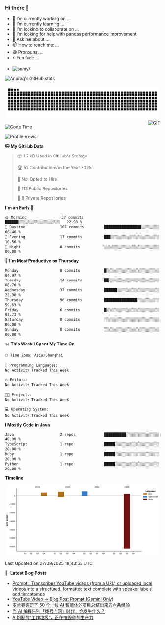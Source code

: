 ### Hi there 👋
<!--
**alloevil/alloevil** is a ✨ _special_ ✨ repository because its `README.md` (this file) appears on your GitHub profile.

Here are some ideas to get you started:

- 🔭 I’m currently working on ...
- 🌱 I’m currently learning ...
- 👯 I’m looking to collaborate on ...
- 🤔 I’m looking for help with ...
- 💬 Ask me about ...
- 📫 How to reach me: ...
- 😄 Pronouns: ...
- ⚡ Fun fact: ...
-->

- 🔭 I’m currently working on ...
- 🌱 I’m currently learning ...
- 👯 I’m looking to collaborate on ...
- 🤔 I’m looking for help with pandas performance improvement
- 💬 Ask me about ...
- 📫 How to reach me: ...
- 😄 Pronouns: ...
- ⚡ Fun fact: ...
  
+ ![sumy7](https://komarev.com/ghpvc/?username=alloevil)

![Anurag's GitHub stats](https://github-readme-stats.vercel.app/api?username=alloevil&show_icons=true&bg_color=00000000)

<picture align="center">
  <source media="(prefers-color-scheme: dark)" srcset="https://github.com/alloevil/alloevil/blob/output/github-contribution-grid-snake.svg">
  <source media="(prefers-color-scheme: dark)" srcset="https://github.com/alloevil/alloevil/blob/output/github-contribution-grid-snake.svg">
  <img alt="github contribution grid snake animation" src="https://github.com/alloevil/alloevil/blob/output/github-contribution-grid-snake.svg">
</picture>

<img align="right" alt="GIF" src="https://raw.githubusercontent.com/JoeyBling/JoeyBling/master/pic/pusheencode.gif" />

<!--START_SECTION:waka-->
![Code Time](http://img.shields.io/badge/Code%20Time-2%2C398%20hrs%2011%20mins-blue)

![Profile Views](http://img.shields.io/badge/Profile%20Views-3-blue)

**🐱 My GitHub Data** 

> 📦 1.7 kB Used in GitHub's Storage 
 > 
> 🏆 52 Contributions in the Year 2025
 > 
> 🚫 Not Opted to Hire
 > 
> 📜 113 Public Repositories 
 > 
> 🔑 8 Private Repositories 
 > 
**I'm an Early 🐤** 

```text
🌞 Morning                37 commits          ██████░░░░░░░░░░░░░░░░░░░   22.98 % 
🌆 Daytime                107 commits         █████████████████░░░░░░░░   66.46 % 
🌃 Evening                17 commits          ███░░░░░░░░░░░░░░░░░░░░░░   10.56 % 
🌙 Night                  0 commits           ░░░░░░░░░░░░░░░░░░░░░░░░░   00.00 % 
```
📅 **I'm Most Productive on Thursday** 

```text
Monday                   8 commits           █░░░░░░░░░░░░░░░░░░░░░░░░   04.97 % 
Tuesday                  14 commits          ██░░░░░░░░░░░░░░░░░░░░░░░   08.70 % 
Wednesday                37 commits          ██████░░░░░░░░░░░░░░░░░░░   22.98 % 
Thursday                 96 commits          ███████████████░░░░░░░░░░   59.63 % 
Friday                   6 commits           █░░░░░░░░░░░░░░░░░░░░░░░░   03.73 % 
Saturday                 0 commits           ░░░░░░░░░░░░░░░░░░░░░░░░░   00.00 % 
Sunday                   0 commits           ░░░░░░░░░░░░░░░░░░░░░░░░░   00.00 % 
```


📊 **This Week I Spent My Time On** 

```text
🕑︎ Time Zone: Asia/Shanghai

💬 Programming Languages: 
No Activity Tracked This Week

🔥 Editors: 
No Activity Tracked This Week

🐱‍💻 Projects: 
No Activity Tracked This Week

💻 Operating System: 
No Activity Tracked This Week
```

**I Mostly Code in Java** 

```text
Java                     2 repos             ██████████░░░░░░░░░░░░░░░   40.00 % 
TypeScript               1 repo              █████░░░░░░░░░░░░░░░░░░░░   20.00 % 
Ruby                     1 repo              █████░░░░░░░░░░░░░░░░░░░░   20.00 % 
Python                   1 repo              █████░░░░░░░░░░░░░░░░░░░░   20.00 % 
```



**Timeline**

![Lines of Code chart](https://raw.githubusercontent.com/alloevil/alloevil/main/assets/bar_graph.png)


 Last Updated on 27/09/2025 18:43:53 UTC
<!--END_SECTION:waka-->

📕 &nbsp;**Latest Blog Posts**
<!-- BLOG-POST-LIST:START -->
- [Prompt：Transcribes YouTube videos &lpar;from a URL&rpar; or uploaded local videos into a structured, formatted text complete with speaker labels and timestamps](https://baoyu.io/blog/prompt-transcribes-youtube-videos)
- [YouTube Video -&gt; Blog Post Prompt &lpar;Gemini Only&rpar;](https://baoyu.io/blog/gemini-youtube-blog-prompt)
- [麦肯锡调研了 50 个一线 AI 智能体的项目总结出来的六条经验](https://baoyu.io/translations/one-year-of-agentic-ai-six-lessons-from-the-people-doing-the-work)
- [当 AI 编程告别「拨号上网」时代，会发生什么？](https://baoyu.io/translations/what-happens-when-coding-agents-stop-feeling-like-dialup)
- [AI炮制的“工作垃圾”，正在摧毁你的生产力](https://baoyu.io/translations/ai-generated-workslop-is-destroying-productivity)
<!-- BLOG-POST-LIST:END -->
